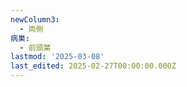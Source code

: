 ```yaml
---
newColumn3:
  - 両側
病巣:
  - 前頭葉
lastmod: '2025-03-08'
last_edited: 2025-02-27T00:00:00.000Z
---
```



